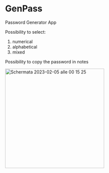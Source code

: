 # GenPass

Password Generator App

Possibility to select:
  1. numerical 
  2. alphabetical 
  3. mixed    

Possibility to copy the password in notes



<img width="321" alt="Schermata 2023-02-05 alle 00 15 25" src="https://user-images.githubusercontent.com/87763640/216793544-94c4ebd5-a822-4062-a398-b30385c722a5.png">
